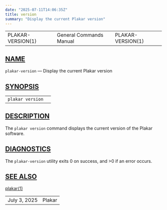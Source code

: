 ```yaml
---
date: "2025-07-11T14:06:35Z"
title: version
summary: "Display the current Plakar version"
---
```

<table class="head">
  <tr>
    <td class="head-ltitle">PLAKAR-VERSION(1)</td>
    <td class="head-vol">General Commands Manual</td>
    <td class="head-rtitle">PLAKAR-VERSION(1)</td>
  </tr>
</table>
<div class="manual-text">
<section class="Sh">
<h1 class="Sh" id="NAME"><a class="permalink" href="#NAME">NAME</a></h1>
<p class="Pp"><code class="Nm">plakar-version</code> &#x2014;
    <span class="Nd">Display the current Plakar version</span></p>
</section>
<section class="Sh">
<h1 class="Sh" id="SYNOPSIS"><a class="permalink" href="#SYNOPSIS">SYNOPSIS</a></h1>
<table class="Nm">
  <tr>
    <td><code class="Nm">plakar version</code></td>
    <td></td>
  </tr>
</table>
</section>
<section class="Sh">
<h1 class="Sh" id="DESCRIPTION"><a class="permalink" href="#DESCRIPTION">DESCRIPTION</a></h1>
<p class="Pp">The <code class="Nm">plakar version</code> command displays the
    current version of the Plakar software.</p>
</section>
<section class="Sh">
<h1 class="Sh" id="DIAGNOSTICS"><a class="permalink" href="#DIAGNOSTICS">DIAGNOSTICS</a></h1>
<p class="Pp">The <code class="Nm">plakar-version</code> utility exits&#x00A0;0
    on success, and&#x00A0;&gt;0 if an error occurs.</p>
</section>
<section class="Sh">
<h1 class="Sh" id="SEE_ALSO"><a class="permalink" href="#SEE_ALSO">SEE
  ALSO</a></h1>
<p class="Pp"><a class="Xr" href="../plakar/">plakar(1)</a></p>
</section>
</div>
<table class="foot">
  <tr>
    <td class="foot-date">July 3, 2025</td>
    <td class="foot-os">Plakar</td>
  </tr>
</table>
